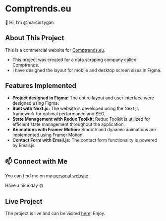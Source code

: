 # Comptrends.eu

👋 Hi, I’m @marcinzygan

## About This Project

This is a commercial website for [Comptrends.eu](https://comptrends.eu).

- This project was created for a data scraping company called Comptrends.
- I have designed the layout for mobile and desktop screen sizes in Figma.

## Features Implemented

- **Project designed in Figma:** The entire layout and user interface were designed using Figma.
- **Built with Next.js:** The website is developed using the Next.js framework for optimal performance and SEO.
- **State Management with Redux Toolkit:** Redux Toolkit is utilized for efficient state management throughout the application.
- **Animations with Framer Motion:** Smooth and dynamic animations are implemented using Framer Motion.
- **Contact Form with Email.js:** The contact form functionality is powered by Email.js.

## 📫 Connect with Me

You can find me on my [personal website](https://marcin-zygan.com).

Have a nice day 🌞

## Live Project

The project is live and can be visited [here](https://comptrends.eu/)! Enjoy.


